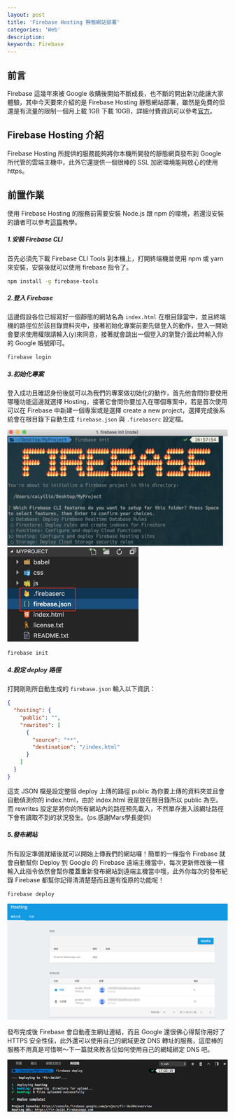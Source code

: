 ```yaml
---
layout: post
title: 'Firebase Hosting 靜態網站部署'
categories: 'Web'
description: 
keywords: Firebase
---
```


## 前言
Firebase 這幾年來被  Google 收購後開始不斷成長，也不斷的開出新功能讓大家體驗，其中今天要來介紹的是 Firebase Hosting 靜態網站部署，雖然是免費的但還是有流量的限制一個月上載 1GB 下載 10GB，詳細付費資訊可以參考[官方](https://firebase.google.com/pricing/)。

## Firebase Hosting 介紹
Firebase Hosting 所提供的服務能夠將你本機所開發的靜態網頁發布到 Google 所代管的雲端主機中，此外它還提供一個很棒的 SSL 加密環境能夠放心的使用 https。

## 前置作業
使用 Firebase Hosting 的服務前需要安裝 Node.js 跟 npm 的環境，若還沒安裝的讀者可以參考[這篇](https://andy6804tw.github.io/2017/12/14/npm-tutorial/)教學。

##### 1.安裝 Firebase CLI
首先必須先下載 Firebase CLI Tools 到本機上，打開終端機並使用 npm 或 yarn 來安裝，安裝後就可以使用 firebase 指令了。

```bash
npm install -g firebase-tools
```

##### 2.登入 Firebase
這邊假設各位已經寫好一個靜態的網站名為 `index.html` 在根目錄當中，並且終端機的路徑位於該目錄資料夾中，接著初始化專案前要先做登入的動作，登入一開始會要求使用權限請輸入(y)來同意，接著就會跳出一個登入的瀏覽介面此時輸入你的 Google 帳號即可。

```bash
firebase login
```

##### 3.初始化專案
登入成功且確認身份後就可以為我們的專案做初始化的動作，首先他會問你要使用哪種功能這邊就選擇 Hosting，接著它會問你要加入在哪個專案中，若是首次使用可以在 Firebase 中新建一個專案或是選擇 create a new project，選擇完成後系統會在根目錄下自動生成 `firebase.json` 與 `.firebaserc` 設定檔。

<img src="/images/posts/web/2018/img1070129-1.png" width="600">
<img src="/images/posts/web/2018/img1070129-2.png" width="300">

```bash
firebase init
```

##### 4.設定 deploy 路徑
打開剛剛所自動生成的 `firebase.json` 輸入以下資訊：

```json
{
  "hosting": {
    "public": "",
    "rewrites": [
      {
        "source": "**",
        "destination": "/index.html"
      }
    ]
  }
}
```

這支 JSON 檔是設定整個 deploy 上傳的路徑 public 為你要上傳的資料夾並且會自動偵測你的 index.html，由於 index.html 我是放在根目錄所以 public 為空。而 rewrites 設定是將你的所有網站內的路徑預先載入，不然單存進入該網址路徑下會有讀取不到的狀況發生。(ps.感謝Mars學長提供)

##### 5.發布網站
所有設定準備就緒後就可以開始上傳我們的網站囉！簡單的一條指令 Firebase 就會自動幫你 Deploy 到 Google 的 Firebase 遠端主機當中，每次更新修改後一樣輸入此指令依然會幫你覆蓋重新發布網站到遠端主機當中哦，此外你每次的發布紀錄 Firebase 都幫你記得清清楚楚而且還有復原的功能呢！

```bash
firebase deploy  
``` 

<img src="/images/posts/web/2018/img1070129-3.png">

發布完成後 Firebase 會自動產生網址連結，而且 Google 還很佛心得幫你用好了 HTTPS 安全性佳，此外還可以使用自己的網域更改 DNS 轉址的服務，這麼棒的服務不用真是可惜啊～下一篇就來教各位如何使用自己的網域綁定 DNS 吧。

<img src="/images/posts/web/2018/img1070129-4.png">
